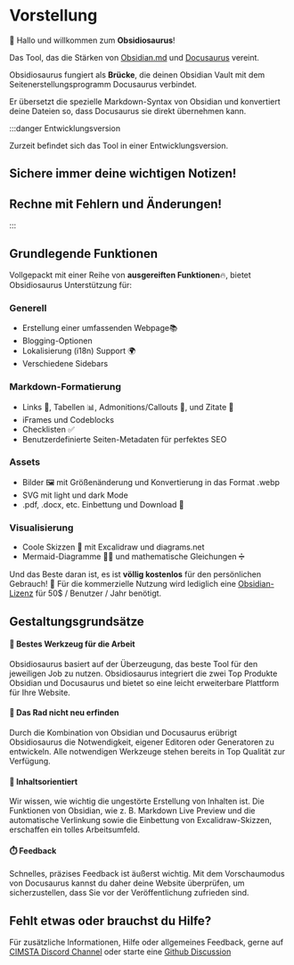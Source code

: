 # Vorstellung

👋 Hallo und willkommen zum **Obsidiosaurus**!

Das Tool, das die Stärken von [Obsidian.md](https://obsidian.md/) und [Docusaurus](https://docusaurus.io/docs) vereint.

Obsidiosaurus fungiert als **Brücke**, die deinen Obsidian Vault mit dem Seitenerstellungsprogramm Docusaurus verbindet.

Er übersetzt die spezielle Markdown-Syntax von Obsidian und konvertiert deine Dateien so, dass Docusaurus sie direkt übernehmen kann.

:::danger Entwicklungsversion

Zurzeit befindet sich das Tool in einer Entwicklungsversion.
## Sichere immer deine wichtigen Notizen!
## Rechne mit Fehlern und Änderungen!
:::

## Grundlegende Funktionen

Vollgepackt mit einer Reihe von **ausgereiften Funktionen**🔥, bietet Obsidiosaurus Unterstützung für:

### Generell
- Erstellung einer umfassenden Webpage📚
- Blogging-Optionen 
- Lokalisierung (i18n) Support 🌍
- Verschiedene Sidebars

### Markdown-Formatierung
- Links 🔗, Tabellen 📊, Admonitions/Callouts 📣, und Zitate 💬
- iFrames und Codeblocks
- Checklisten ✅
- Benutzerdefinierte Seiten-Metadaten für perfektes SEO

### Assets
- Bilder 🖼️ mit Größenänderung und Konvertierung in das Format .webp
- SVG mit light und dark Mode
- .pdf, .docx, etc. Einbettung und Download 📁

### Visualisierung
- Coole Skizzen 🎨 mit Excalidraw und diagrams.net 
- Mermaid-Diagramme 🧜‍♀️ und mathematische Gleichungen ➗

Und das Beste daran ist, es ist **völlig kostenlos** für den persönlichen Gebrauch! 💸
Für die kommerzielle Nutzung wird lediglich eine [Obsidian-Lizenz](https://obsidian.md/pricing) für 50$ / Benutzer / Jahr benötigt.

## Gestaltungsgrundsätze

#### 🔧 **Bestes Werkzeug für die Arbeit**
Obsidiosaurus basiert auf der Überzeugung, das beste Tool für den jeweiligen Job zu nutzen.
Obsidiosaurus integriert die zwei Top Produkte Obsidian und Docusaurus und bietet so eine leicht erweiterbare Plattform für Ihre Website.

#### 🎡 **Das Rad nicht neu erfinden**
Durch die Kombination von Obsidian und Docusaurus erübrigt Obsidiosaurus die Notwendigkeit, eigener Editoren oder Generatoren zu entwickeln. 
Alle notwendigen Werkzeuge stehen bereits in Top Qualität zur Verfügung.

#### 🎯 **Inhaltsorientiert** 
Wir wissen, wie wichtig die ungestörte Erstellung von Inhalten ist. 
Die Funktionen von Obsidian, wie z. B. Markdown Live Preview und die automatische Verlinkung sowie die Einbettung von Excalidraw-Skizzen, erschaffen ein tolles Arbeitsumfeld.

#### ⏱️ **Feedback**
Schnelles, präzises Feedback ist äußerst wichtig.
Mit dem Vorschaumodus von Docusaurus kannst du daher deine Website überprüfen, um sicherzustellen, dass Sie vor der Veröffentlichung zufrieden sind.

## Fehlt etwas oder brauchst du Hilfe?

Für zusätzliche Informationen, Hilfe oder allgemeines Feedback, gerne auf [CIMSTA Discord Channel](https://discord.gg/SSGK5tuqJh) oder starte eine [Github Discussion ](https://github.com/CIMSTA/obsidiosaurus/discussions)
